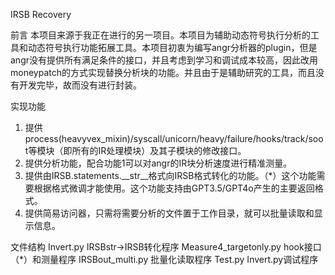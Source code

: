 IRSB Recovery

前言
本项目来源于我正在进行的另一项目。本项目为辅助动态符号执行分析的工具和动态符号执行功能拓展工具。本项目初衷为编写angr分析器的plugin，但是angr没有提供所有满足条件的接口，并且考虑到学习和调试成本较高，因此改用moneypatch的方式实现替换分析块的功能。并且由于是辅助研究的工具，而且没有开发完毕，故而没有进行封装。

实现功能
1.	提供process(heavyvex_mixin)/syscall/unicorn/heavy/failure/hooks/track/soot等模块（即所有的IR处理模块）及其子模块的修改接口。
2.	提供分析功能，配合功能1可以对angr的IR块分析速度进行精准测量。
3.	提供由IRSB.statements.__str__格式向IRSB格式转化的功能。（*）这个功能需要根据格式微调才能使用。这个功能支持由GPT3.5/GPT4o产生的主要返回格式。
4.	提供简易访问器，只需将需要分析的文件置于工作目录，就可以批量读取和显示信息。

文件结构
Invert.py					IRSBstr->IRSB转化程序
Measure4_targetonly.py	hook接口（*）和测量程序
IRSBout_multi.py			批量化读取程序
Test.py					Invert.py调试程序






